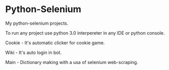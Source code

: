 # Python-Selenium
My python-selenium projects.

To run any project use python 3.0 interpereter in any IDE or python console.

Cookie - It's automatic clicker for cookie game.

Wiki - It's auto login in bot.

Main - Dictionary making with a usa of selenium web-scraping.
